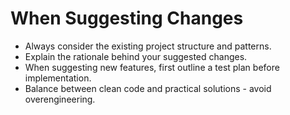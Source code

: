 # When Suggesting Changes

- Always consider the existing project structure and patterns.
- Explain the rationale behind your suggested changes.
- When suggesting new features, first outline a test plan before implementation.
- Balance between clean code and practical solutions - avoid overengineering. 